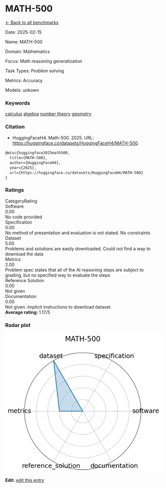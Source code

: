 # MATH-500

<p><a class="md-button back-link" href="../">← Back to all benchmarks</a></p>
<div class="info-block meta-block">
  <p class="meta-row"><span class="meta-label">Date</span><span class="meta-sep">:</span> <span class="meta-value">2025-02-15</span></p>
  <p class="meta-row"><span class="meta-label">Name</span><span class="meta-sep">:</span> <span class="meta-value">MATH-500</span></p>
  <p class="meta-row"><span class="meta-label">Domain</span><span class="meta-sep">:</span> <span class="meta-value">Mathematics</span></p>
  <p class="meta-row"><span class="meta-label">Focus</span><span class="meta-sep">:</span> <span class="meta-value">Math reasoning generalization</span></p>
  <p class="meta-row"><span class="meta-label">Task Types</span><span class="meta-sep">:</span> <span class="meta-value">Problem solving</span></p>
  <p class="meta-row"><span class="meta-label">Metrics</span><span class="meta-sep">:</span> <span class="meta-value">Accuracy</span></p>
  <p class="meta-row"><span class="meta-label">Models</span><span class="meta-sep">:</span> <span class="meta-value">unkown</span></p>
</div>
<h3>Keywords</h3>

<div class="chips"><a class="chip chip-link" href="../#kw=calculus">calculus</a> <a class="chip chip-link" href="../#kw=algebra">algebra</a> <a class="chip chip-link" href="../#kw=number%20theory">number theory</a> <a class="chip chip-link" href="../#kw=geometry">geometry</a> </div>
<h3>Citation</h3>

- HuggingFaceH4. Math-500. 2025. URL: https://huggingface.co/datasets/HuggingFaceH4/MATH-500.

<pre><code class="language-bibtex">@misc{huggingface2025math500,
  title={MATH-500},
  author={HuggingFaceH4},
  year={2025},
  url={https://huggingface.co/datasets/HuggingFaceH4/MATH-500}
}</code></pre>
<h3>Ratings</h3>
<div class="ratings-grid">
  <div class="ratings-head ratings-cell"><span>Category</span><span>Rating</span></div>
  <div class="rating-item">  <div class="rating-cat">Software</div>  <div class="rating-badge">0.00</div>  <div class="rating-bar"><span style="width:0%"></span></div>  <div class="rating-reason">No code provided
</div></div><div class="rating-item">  <div class="rating-cat">Specification</div>  <div class="rating-badge">0.00</div>  <div class="rating-bar"><span style="width:0%"></span></div>  <div class="rating-reason">No method of presentation and evaluation is not stated. No constraints
</div></div><div class="rating-item">  <div class="rating-cat">Dataset</div>  <div class="rating-badge">5.00</div>  <div class="rating-bar"><span style="width:100%"></span></div>  <div class="rating-reason">Problems and solutions are easily downloaded. Could not find a way to download the data
</div></div><div class="rating-item">  <div class="rating-cat">Metrics</div>  <div class="rating-badge">2.00</div>  <div class="rating-bar"><span style="width:40%"></span></div>  <div class="rating-reason">Problem spec states that all of the AI reasoning steps are subject to grading, but no specified way to evaluate the steps
</div></div><div class="rating-item">  <div class="rating-cat">Reference Solution</div>  <div class="rating-badge">0.00</div>  <div class="rating-bar"><span style="width:0%"></span></div>  <div class="rating-reason">Not given
</div></div><div class="rating-item">  <div class="rating-cat">Documentation</div>  <div class="rating-badge">0.00</div>  <div class="rating-bar"><span style="width:0%"></span></div>  <div class="rating-reason">Not given. Implicit instructions to download dataset.
</div></div>
</div>
<div class="avg-rating">  <strong>Average rating:</strong> <span class="badge badge--bad badge--sm">1.17/5</span></div><h3>Radar plot</h3>

<div class="radar-wrap"><img class="radar-img" alt="MATH-500 radar" src="../../../tex/images/math-_radar.png" /></div>

<p><strong>Edit:</strong> <a href="https://github.com/mlcommons-science/benchmark/tree/main/source">edit this entry</a></p>
